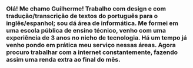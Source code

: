 ### Olá! Me chamo Guilherme! Trabalho com design e com tradução/transcrição de textos do português para o inglês/espanhol; sou dá área de informática. Me formei em uma escola pública de ensino técnico, venho com uma experiência de 3 anos no nicho de tecnologia. Há um tempo já venho pondo em prática meu serviço nessas áreas. Agora procuro trabalhar com a internet constantemente, fazendo assim uma renda extra ao final do mês. 
